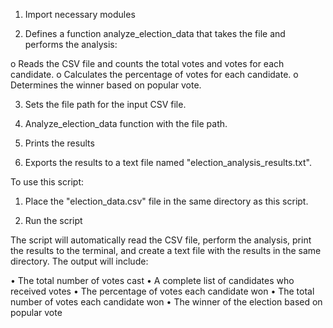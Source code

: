 1.	Import necessary modules

2.	Defines a function analyze_election_data that takes the file and performs the analysis: 

o	Reads the CSV file and counts the total votes and votes for each candidate.
o	Calculates the percentage of votes for each candidate.
o	Determines the winner based on popular vote.

3.	Sets the file path for the input CSV file.

4.	Analyze_election_data function with the file path.

5.	Prints the results 

6.	Exports the results to a text file named "election_analysis_results.txt".

To use this script:

1.	Place the "election_data.csv" file in the same directory as this script.

2.	Run the script

The script will automatically read the CSV file, perform the analysis, print the results to the terminal, and create a text file with the results in the same directory.
The output will include:

•	The total number of votes cast
•	A complete list of candidates who received votes
•	The percentage of votes each candidate won
•	The total number of votes each candidate won
•	The winner of the election based on popular vote
